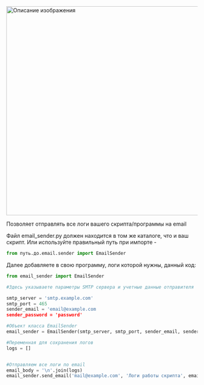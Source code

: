
<img src="https://github.com/Esspiritus/email_sender/assets/164971431/fdee3f1b-191f-4fe8-bd84-ff0b1648704c" alt="Описание изображения" style="width: 700px; height: 550px;">

Позволяет отправлять все логи вашего скрипта/программы на email

Файл email_sender.py должен находится в том же каталоге, что и ваш скрипт.
Или используйте правильный путь при импорте - 
```python
from путь.до.email.sender import EmailSender
```
Далее добавляете в свою программу, логи которой нужны, данный код:

```python
from email_sender import EmailSender

#Здесь указываете параметры SMTP сервера и учетные данные отправителя

smtp_server = 'smtp.example.com'
smtp_port = 465
sender_email = 'email@example.com
sender_password = 'password'

#Объект класса EmailSender
email_sender = EmailSender(smtp_server, smtp_port, sender_email, sender_password)

#Переменная для сохранения логов
logs = []


#Отправляем все логи по email
email_body = '\n'.join(logs)
email_sender.send_email('mail@example.com', 'Логи работы скрипта', email_body)
```
